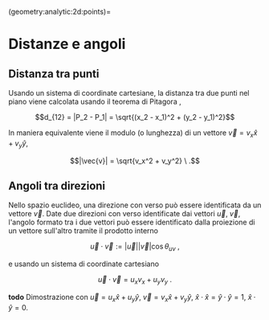 (geometry:analytic:2d:points)=
# Distanze e angoli

## Distanza tra punti
Usando un sistema di coordinate cartesiane, la distanza tra due punti nel piano viene calcolata usando il teorema di Pitagora ,

$$d_{12} = |P_2 - P_1| = \sqrt{(x_2 - x_1)^2 + (y_2 - y_1)^2}$$

In maniera equivalente viene il modulo (o lunghezza) di un vettore $\vec{v} = v_x \hat{x} + v_y \hat{y}$,

$$|\vec{v}| = \sqrt{v_x^2 + v_y^2} \ .$$

## Angoli tra direzioni
Nello spazio euclideo, una direzione con verso può essere identificata da un vettore $\vec{v}$. Date due direzioni con verso identificate dai vettori $\vec{u}$, $\vec{v}$, l'angolo formato tra i due vettori può essere identificato dalla proiezione di un vettore sull'altro tramite il prodotto interno

$$\vec{u} \cdot \vec{v} := |\vec{u}| |\vec{v}| \cos \theta_{uv} \ ,$$

e usando un sistema di coordinate cartesiano

$$\vec{u} \cdot \vec{v} = u_x v_x + u_y v_y \ .$$

**todo** Dimostrazione con $\vec{u} = u_x \hat{x} + u_y \hat{y}$, $\vec{v} = v_x \hat{x} + v_y \hat{y}$, $\hat{x} \cdot \hat{x} = \hat{y} \cdot \hat{y} = 1$, $\hat{x} \cdot \hat{y} = 0$.
